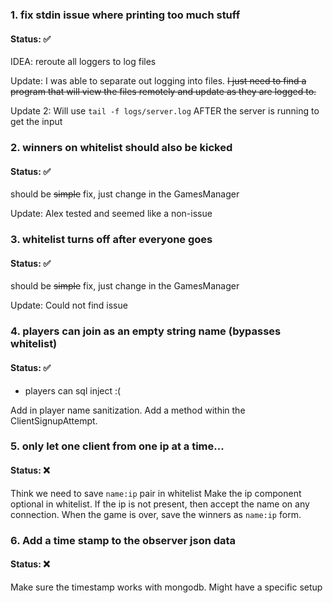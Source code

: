 

### 1. fix stdin issue where printing too much stuff 
#### Status: :white_check_mark:

IDEA: reroute all loggers to log files

Update: I was able to separate out logging into files. ~~I just need to find a program that will view
the files remotely and update as they are logged to.~~

Update 2: Will use `tail -f logs/server.log` AFTER the server is running to get the input

### 2. winners on whitelist should also be kicked
#### Status: :white_check_mark:

should be ~~simple~~ fix, just change in the GamesManager

Update: Alex tested and seemed like a non-issue

### 3. whitelist turns off after everyone goes
#### Status: :white_check_mark:

should be ~~simple~~ fix, just change in the GamesManager

Update: Could not find issue

### 4. players can join as an empty string name (bypasses whitelist)
#### Status: :white_check_mark:
 - players can sql inject :(

Add in player name sanitization. Add a method within the ClientSignupAttempt.


### 5. only let one client from one ip at a time...
#### Status: :x:

Think we need to save `name:ip` pair in whitelist
Make the ip component optional in whitelist. If the ip is not present, then accept the name
on any connection. When the game is over, save the winners as `name:ip` form.


### 6. Add a time stamp to the observer json data
#### Status: :x:

Make sure the timestamp works with mongodb. Might have a specific setup
